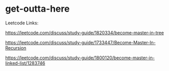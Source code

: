 # get-outta-here

Leetcode Links:

https://leetcode.com/discuss/study-guide/1820334/become-master-in-tree

https://leetcode.com/discuss/study-guide/1733447/Become-Master-In-Recursion

https://leetcode.com/discuss/study-guide/1800120/become-master-in-linked-list/1283746

